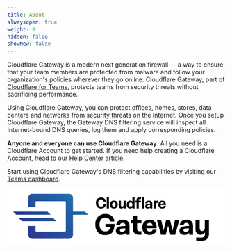 ```yaml
---
title: About
alwaysopen: true
weight: 0
hidden: false
showNew: false
---
```


Cloudflare Gateway is a modern next generation firewall — a way to ensure that your team members are protected from malware and follow your organization's policies wherever they go online. Cloudflare Gateway, part of [Cloudflare for Teams](https://www.cloudflare.com/teams-home/), protects teams from security threats without sacrificing performance.

Using Cloudflare Gateway, you can protect offices, homes, stores, data centers and networks from security threats on the Internet. Once you setup Cloudflare Gateway, the Gateway DNS filtering service will inspect all Internet-bound DNS queries, log them and apply corresponding policies.

**Anyone and everyone can use Cloudflare Gateway**. All you need is a Cloudflare Account to get started. If you need help creating a Cloudflare Account, head to our [Help Center article](https://support.cloudflare.com/hc/articles/360027989951).


Start using Cloudflare Gateway's DNS filtering capabilities by visiting our [Teams dashboard](https://dash.teams.cloudflare.com/).


![Gateway Logo](../static/gatewaylogo.png)
